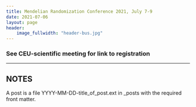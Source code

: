 ```yaml
---
title: Mendelian Randomization Conference 2021, July 7-9
date: 2021-07-06
layout: page
header:
    image_fullwidth: "header-bus.jpg"
---
```


### See CEU-scientific meeting for link to registration

<!--more-->

---

## NOTES

A post is a file YYYY-MM-DD-title_of_post.ext in _posts with the required front matter.
